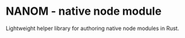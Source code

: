 # NANOM - native node module

Lightweight helper library for authoring native node modules in Rust.
